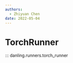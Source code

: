 ```yaml
---
authors:
  - Zhiyuan Chen
date: 2022-05-04
---
```


# TorchRunner

::: danling.runners.torch_runner
